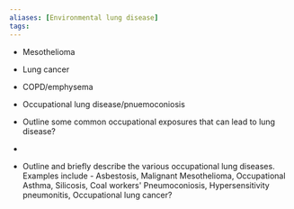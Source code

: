 ```yaml
---
aliases: [Environmental lung disease]
tags: 
---
```



- Mesothelioma
- Lung cancer
- COPD/emphysema
- Occupational lung disease/pnuemoconiosis


- Outline some common occupational exposures that can lead to lung disease?
- 
- Outline and briefly describe the various occupational lung diseases. Examples include - Asbestosis, Malignant Mesothelioma, Occupational Asthma, Silicosis, Coal workers' Pneumoconiosis, Hypersensitivity pneumonitis, Occupational lung cancer?